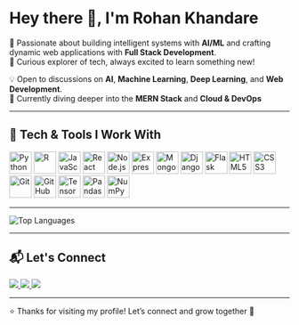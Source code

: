 <h1 align="left">Hey there 👋, I'm Rohan Khandare</h1>

🚀 Passionate about building intelligent systems with **AI/ML** and crafting dynamic web applications with **Full Stack Development**.  
🧠 Curious explorer of tech, always excited to learn something new!

💡 Open to discussions on **AI**, **Machine Learning**, **Deep Learning**, and **Web Development**.  
🌱 Currently diving deeper into the **MERN Stack** and **Cloud & DevOps**

---

## 🔧 Tech & Tools I Work With

<p align="left">
  <img src="https://cdn.jsdelivr.net/gh/devicons/devicon/icons/python/python-original.svg" height="40" alt="Python" />
  <img src="https://cdn.jsdelivr.net/gh/devicons/devicon/icons/r/r-original.svg" height="40" alt="R" />
  <img src="https://cdn.jsdelivr.net/gh/devicons/devicon/icons/javascript/javascript-original.svg" height="40" alt="JavaScript" />
  <img src="https://cdn.jsdelivr.net/gh/devicons/devicon/icons/react/react-original.svg" height="40" alt="React" />
  <img src="https://cdn.jsdelivr.net/gh/devicons/devicon/icons/nodejs/nodejs-original.svg" height="40" alt="Node.js" />
  <img src="https://cdn.jsdelivr.net/gh/devicons/devicon/icons/express/express-original.svg" height="40" alt="Express.js" />
  <img src="https://cdn.jsdelivr.net/gh/devicons/devicon/icons/mongodb/mongodb-original.svg" height="40" alt="MongoDB" />
  <img src="https://cdn.jsdelivr.net/gh/devicons/devicon/icons/django/django-plain.svg" height="40" alt="Django" />
  <img src="https://cdn.jsdelivr.net/gh/devicons/devicon/icons/flask/flask-original.svg" height="40" alt="Flask" />
  <img src="https://cdn.jsdelivr.net/gh/devicons/devicon/icons/html5/html5-original.svg" height="40" alt="HTML5" />
  <img src="https://cdn.jsdelivr.net/gh/devicons/devicon/icons/css3/css3-original.svg" height="40" alt="CSS3" />
  <img src="https://cdn.jsdelivr.net/gh/devicons/devicon/icons/git/git-original.svg" height="40" alt="Git" />
  <img src="https://cdn.jsdelivr.net/gh/devicons/devicon/icons/github/github-original.svg" height="40" alt="GitHub" />
  <img src="https://cdn.jsdelivr.net/gh/devicons/devicon/icons/tensorflow/tensorflow-original.svg" height="40" alt="TensorFlow" />
  <img src="https://cdn.jsdelivr.net/gh/devicons/devicon/icons/pandas/pandas-original.svg" height="40" alt="Pandas" />
  <img src="https://cdn.jsdelivr.net/gh/devicons/devicon/icons/numpy/numpy-original.svg" height="40" alt="NumPy" />
</p>

---

<p align="left">
  <img src="https://github-readme-stats.vercel.app/api/top-langs/?username=rohan-khandare&layout=compact&theme=radical" alt="Top Languages" />
</p>

---

## 📬 Let's Connect

<p align="left">
  <a href="https://www.linkedin.com/in/rohan-khandare-78a15425a/" target="_blank">
    <img src="https://img.shields.io/badge/-Rohan%20Khandare-blue?style=for-the-badge&logo=Linkedin&logoColor=white" />
  </a>
  <a href="mailto:rohanbkhandare38@gmail.com">
    <img src="https://img.shields.io/badge/-rohanbkhandare38@gmail.com-D14836?style=for-the-badge&logo=Gmail&logoColor=white" />
  </a>
  <a href="https://github.com/rohan-khandare" target="_blank">
    <img src="https://img.shields.io/badge/-GitHub-24292e?style=for-the-badge&logo=github&logoColor=white" />
  </a>
</p>

---

⭐️ Thanks for visiting my profile! Let’s connect and grow together 🚀
